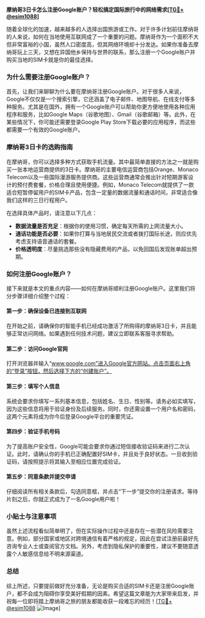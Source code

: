 **摩纳哥3日卡怎么注册Google账户？轻松搞定国际旅行中的网络需求[[TG💪+ @esim1088](https://t.me/s/esim1088)]**

随着全球化的加速，越来越多的人选择出国旅游或工作。对于许多计划前往摩纳哥的人来说，如何在当地使用互联网成了一个重要的问题。摩纳哥作为一个面积不大但非常富裕的小国，虽然人口密度高，但其网络环境却十分发达。如果你准备去摩纳哥玩上三天，又想在异国他乡保持与世界的联系，那么注册一个Google账户并购买当地的SIM卡就是你的最佳选择。

### 为什么需要注册Google账户？

首先，让我们来聊聊为什么要在摩纳哥注册Google账户。对于很多人来说，Google不仅仅是一个搜索引擎，它还涵盖了电子邮件、地图导航、在线支付等多种服务。尤其是在国外，拥有一个Google账户可以帮助你更方便地使用各种应用程序和服务，比如Google Maps（谷歌地图）、Gmail（谷歌邮箱）等。此外，在某些情况下，你可能还需要登录Google Play Store下载必要的应用程序，而这些都需要一个有效的Google账户。

### 摩纳哥3日卡的选购指南

在摩纳哥，你可以选择多种方式获取手机流量。其中最简单直接的方法之一就是购买一张本地运营商提供的3日卡。摩纳哥的主要电信运营商包括Orange、Monaco Telecom以及一些国际漫游服务提供商。这些运营商通常会推出针对短期游客设计的预付费套餐，价格合理且使用便捷。例如，Monaco Telecom就提供了一款适合短暂停留用户的SIM卡产品，包含一定量的数据流量和通话时间，非常适合像我们这样的三日行程用户。

在选择具体产品时，请注意以下几点：
- **数据流量是否充足**：根据你的使用习惯，确定每天所需的上网流量大小。
- **通话功能是否必要**：如果你打算与当地居民交流或者拨打国际长途，则应优先考虑支持语音通话的套餐。
- **价格透明度**：尽量挑选那些没有隐藏费用的产品，以免回国后发现账单超出预期。

### 如何注册Google账户？

接下来就是本文的重点内容——如何在摩纳哥顺利注册Google账户。这里我们将分步骤详细介绍整个过程：

#### 第一步：确保设备已连接到互联网
在开始之前，请确保你的智能手机已经成功激活了所购得的摩纳哥3日卡，并且能够正常访问网络。如果遇到任何技术问题，建议立即联系客服寻求帮助。

#### 第二步：访问Google官网
打开浏览器并输入“www.google.com”进入Google官方网站。点击页面右上角的“登录”按钮，然后选择下方的“创建账户”。

#### 第三步：填写个人信息
系统会要求你填写一系列基本信息，包括姓名、生日、性别等。请务必如实填写，因为这些信息将用于验证身份及后续服务。同时，你还需设置一个用户名和密码，这两个元素将成为你今后登录Google平台的重要凭证。

#### 第四步：验证手机号码
为了提高账户安全性，Google可能会要求你通过短信接收验证码来进行二次认证。此时，请确认你的手机已正确配置好SIM卡，并且处于良好状态。一旦收到验证码，请按照提示将其输入至相应位置完成验证。

#### 第五步：同意条款并提交申请
仔细阅读所有相关条款后，勾选同意框，并点击“下一步”提交你的注册请求。等待片刻之后，你就正式成为了一名Google用户啦！

### 小贴士与注意事项

虽然上述流程看似简单明了，但在实际操作过程中还是存在一些潜在风险需要注意。例如，部分国家或地区对跨境通信有着严格的规定，因此在尝试注册前最好先咨询专业人士或查阅官方文档。另外，考虑到隐私保护的重要性，建议不要随意透露个人敏感信息给不明来源渠道。

### 总结

综上所述，只要提前做好充分准备，无论是购买合适的SIM卡还是注册Google账户，都不会成为阻碍你享受美好假期的因素。希望这篇文章能为大家带来启发，并祝每一位即将踏上摩纳哥之旅的朋友都能收获一段难忘的经历！[[TG💪+ @esim1088](https://t.me/s/esim1088) ![Image](https://i.postimg.cc/4NQfJmqS/Snipaste-2025-05-13-00-14-12.png)]